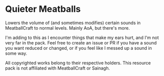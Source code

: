 # Quieter Meatballs
Lowers the volume of (and sometimes modifies) certain sounds in MeatballCraft to normal levels. Mainly AoA, but there's more.

I'm adding to this as I encounter things that make my ears hurt, and I'm not very far in the pack. Feel free to create an issue or PR if you have a sound you want reduced or changed, or if you feel like I messed up a sound in some way.

All copyrighted works belong to their respective holders. This resource pack is not affiliated with MeatballCraft or Sainagh.